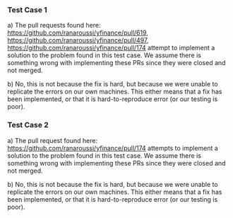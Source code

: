 ### Test Case 1
a) The pull requests found here: https://github.com/ranaroussi/yfinance/pull/619, https://github.com/ranaroussi/yfinance/pull/497, 
https://github.com/ranaroussi/yfinance/pull/174 attempt to implement a solution to the problem found in this test case. We assume there
is something wrong with implementing these PRs since they were closed and not merged.

b) No, this is not because the fix is hard, but because we were unable to replicate the errors on our own machines. This either means that
a fix has been implemented, or that it is hard-to-reproduce error (or our testing is poor).

### Test Case 2
a) The pull request found here: https://github.com/ranaroussi/yfinance/pull/174 attempts to implement a solution to the problem found 
in this test case. We assume there is something wrong with implementing these PRs since they were closed and not merged.

b) No, this is not because the fix is hard, but because we were unable to replicate the errors on our own machines. This either means that
a fix has been implemented, or that it is hard-to-reproduce error (or our testing is poor).
